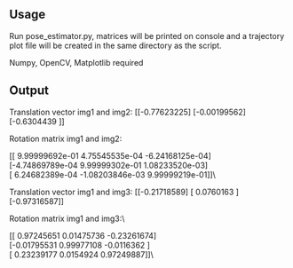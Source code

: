 ## Usage

Run pose_estimator.py, matrices will be printed on console and a trajectory plot file will be created in the same directory as the script.

Numpy, OpenCV, Matplotlib required

## Output

Translation vector img1 and img2:
 [[-0.77623225]
 [-0.00199562]
 [-0.6304439 ]]
 
Rotation matrix img1 and img2:

 [[ 9.99999692e-01  4.75545535e-04 -6.24168125e-04]\
 [-4.74869789e-04  9.99999302e-01  1.08233520e-03]\
 [ 6.24682389e-04 -1.08203846e-03  9.99999219e-01]]\
 
Translation vector img1 and img3:
 [[-0.21718589]
 [ 0.0760163 ]
 [-0.97316587]]
 
Rotation matrix img1 and img3:\

 [[ 0.97245651  0.01475736 -0.23261674]\
 [-0.01795531  0.99977108 -0.0116362 ]\
 [ 0.23239177  0.0154924   0.97249887]]\
